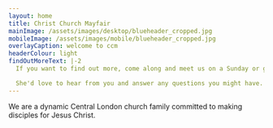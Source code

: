 ```yaml
---
layout: home
title: Christ Church Mayfair
mainImage: /assets/images/desktop/blueheader_cropped.jpg
mobileImage: /assets/images/mobile/blueheader_cropped.jpg
overlayCaption: welcome to ccm
headerColour: light
findOutMoreText: |-2
  If you want to find out more, come along and meet us on a Sunday or get in touch with Sharon.

  She'd love to hear from you and answer any questions you might have.
---
```

We are a dynamic Central London church family committed to making disciples for Jesus Christ.
